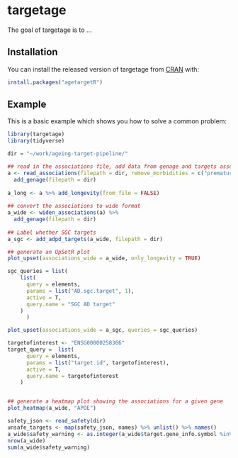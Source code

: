 
# targetage

<!-- badges: start -->
<!-- badges: end -->

The goal of targetage is to ...

## Installation

You can install the released version of targetage from [CRAN](https://CRAN.R-project.org) with:

``` r
install.packages("agetargetR")
```

## Example

This is a basic example which shows you how to solve a common problem:

``` r
library(targetage)
library(tidyverse)

dir = "~/work/ageing-target-pipeline/"

## read in the associations file, add data from genage and targets associated with longevity
a <- read_associations(filepath = dir, remove_morbidities = c("premature ageing", NA)) %>%
  add_genage(filepath = dir) 
  
a_long <- a %>% add_longevity(from_file = FALSE)
  
## convert the associations to wide format
a_wide <- widen_associations(a) %>%
  add_genage(filepath = dir)
  
## Label whether SGC targets
a_sgc <- add_adpd_targets(a_wide, filepath = dir)

## generate an UpSetR plot
plot_upset(associations_wide = a_wide, only_longevity = TRUE)

sgc_queries = list(
    list(
      query = elements,
      params = list("AD.sgc.target", 1),
      active = T,
      query.name = "SGC AD target"
    )
      )

plot_upset(associations_wide = a_sgc, queries = sgc_queries)

targetofinterest <- "ENSG00000258366"
target_query =  list(
      query = elements,
      params = list("target.id", targetofinterest),
      active = T,
      query.name = targetofinterest
    )


## generate a heatmap plot showing the associations for a given gene
plot_heatmap(a_wide, "APOE")

safety_json <- read_safety(dir)
unsafe_targets <- map(safety_json, names) %>% unlist() %>% names()
a_wide$safety_warning <- as.integer(a_wide$target.gene_info.symbol %in% unsafe_targets)
nrow(a_wide)
sum(a_wide$safety_warning)

```


